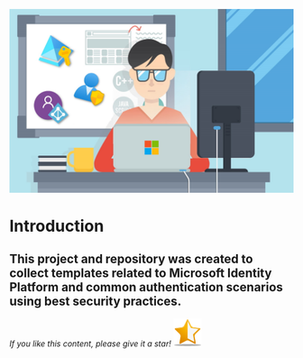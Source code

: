 ![IdentityDeveloperTemplates.png](images/IdentityDeveloperTemplates.png)

# Introduction
## This project and repository was created to collect templates related to Microsoft Identity Platform and common authentication scenarios using best security practices.


*If you like this content, please give it a star!*
![github-start.png](images/github-start2.png)